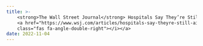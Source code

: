 ```yaml
---
title: >-
    <strong>The Wall Street Journal</strong> Hospitals Say They’re Still Ailing From Covid-19. Their Investors Feel Better.
    <a href="https://www.wsj.com/articles/hospitals-say-theyre-still-ailing-from-covid-19-their-investors-feel-better-11667554213" target="_blank">Read more <i 
    class="fas fa-angle-double-right"></i></a>
date: 2022-11-04 
---
```

